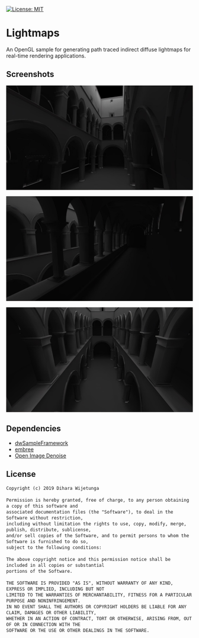 [![License: MIT](https://img.shields.io/packagist/l/doctrine/orm.svg)](https://opensource.org/licenses/MIT)

# Lightmaps
An OpenGL sample for generating path traced indirect diffuse lightmaps for real-time rendering applications.

## Screenshots

![Lightmaps](data/screenshot_1.JPG)

![Lightmaps](data/screenshot_2.JPG)

![Lightmaps](data/screenshot_3.JPG)

## Dependencies
* [dwSampleFramework](https://github.com/diharaw/dwSampleFramework) 
* [embree](https://https://github.com/embree/embree) 
* [Open Image Denoise](https://github.com/OpenImageDenoise/oidn) 

## License
```
Copyright (c) 2019 Dihara Wijetunga

Permission is hereby granted, free of charge, to any person obtaining a copy of this software and 
associated documentation files (the "Software"), to deal in the Software without restriction, 
including without limitation the rights to use, copy, modify, merge, publish, distribute, sublicense,
and/or sell copies of the Software, and to permit persons to whom the Software is furnished to do so, 
subject to the following conditions:

The above copyright notice and this permission notice shall be included in all copies or substantial
portions of the Software.

THE SOFTWARE IS PROVIDED "AS IS", WITHOUT WARRANTY OF ANY KIND, EXPRESS OR IMPLIED, INCLUDING BUT NOT 
LIMITED TO THE WARRANTIES OF MERCHANTABILITY, FITNESS FOR A PARTICULAR PURPOSE AND NONINFRINGEMENT. 
IN NO EVENT SHALL THE AUTHORS OR COPYRIGHT HOLDERS BE LIABLE FOR ANY CLAIM, DAMAGES OR OTHER LIABILITY,
WHETHER IN AN ACTION OF CONTRACT, TORT OR OTHERWISE, ARISING FROM, OUT OF OR IN CONNECTION WITH THE 
SOFTWARE OR THE USE OR OTHER DEALINGS IN THE SOFTWARE.
```

